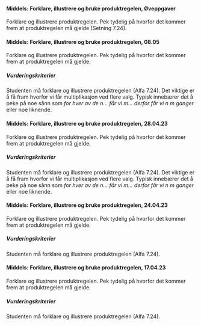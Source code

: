 #### Middels: Forklare, illustrere og bruke produktregelen,  Øveppgaver

Forklare og illustrere produktregelen. Pek tydelig på hvorfor det kommer
frem at produktregelen må gjelde (Setning 7.24).

#### Middels: Forklare, illustrere og bruke produktregelen,  08.05

Forklare og illustrere produktregelen. Pek tydelig på hvorfor det kommer frem at produktregelen må gjelde.

##### Vurderingskriterier

Studenten må forklare og illustrere produktregelen (Alfa 7.24). Det viktige er å få fram hvorfor vi får multiplikasjon ved flere valg. Typisk innebærer det å peke på noe sånn som *for hver av de n... får vi m... derfor får vi n m ganger* eller noe liknende.

#### Middels: Forklare, illustrere og bruke produktregelen,  28.04.23

Forklare og illustrere produktregelen. Pek tydelig på hvorfor det kommer frem at produktregelen må gjelde.

##### Vurderingskriterier

Studenten må forklare og illustrere produktregelen (Alfa 7.24). Det viktige er å få fram hvorfor vi får multiplikasjon ved flere valg. Typisk innebærer det å peke på noe sånn som *for hver av de n... får vi m... derfor får vi n m ganger* eller noe liknende. 

#### Middels: Forklare, illustrere og bruke produktregelen,  24.04.23

Forklare og illustrere produktregelen. Pek tydelig på hvorfor det kommer frem at produktregelen må gjelde.

##### Vurderingskriterier

Studenten må forklare og illustrere produktregelen (Alfa 7.24).

#### Middels: Forklare, illustrere og bruke produktregelen,  17.04.23

Forklare og illustrere produktregelen. Pek tydelig på hvorfor det kommer frem at produktregelen må gjelde.

##### Vurderingskriterier

Studenten må forklare og illustrere produktregelen (Alfa 7.24).

